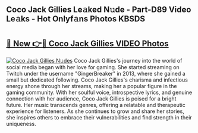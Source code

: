 ## Coco Jack Gillies Le𝚊ked N𝚞de - Part-D89 Video Le𝚊ks - Hot Onlyf𝚊ns Photos KBSDS

# <h2><a href="http://ab87974.deff.icu/?id=Coco+Jack+Gillies">🔗 New 👉🔴 Coco Jack Gillies VIDEO Photos</a></h2>

[![Coco Jack Gillies N𝚞des](https://i.imgur.com/rIISA9y.gif)](http://ab87974.deff.icu/?id=Coco+Jack+Gillies)
Coco Jack Gillies's journey into the world of social media began with her love for gaming. She started streaming on Twitch under the username "GingerBreaker" in 2013, where she gained a small but dedicated following. Coco Jack Gillies's charisma and infectious energy shone through her streams, making her a popular figure in the gaming community. With her soulful voice, introspective lyrics, and genuine connection with her audience, Coco Jack Gillies is poised for a bright future. Her music transcends genres, offering a relatable and therapeutic experience for listeners. As she continues to grow and share her stories, she inspires others to embrace their vulnerabilities and find strength in their uniqueness.

